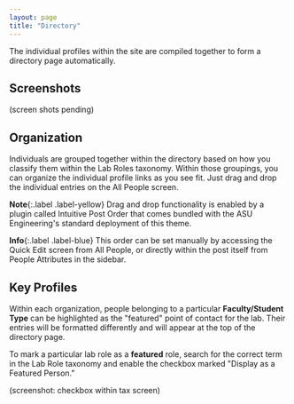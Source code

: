 ```yaml
---
layout: page
title: "Directory"
---
```


The individual profiles within the site are compiled together to form a directory page automatically.

## Screenshots ##

(screen shots pending)

## Organization ##

Individuals are grouped together within the directory based on how you classify them within the Lab Roles taxonomy. Within those groupings, you can organize the individual profile links as you see fit. Just drag and drop the individual entries on the All People screen. 

**Note**{:.label .label-yellow} Drag and drop functionality is enabled by a plugin called Intuitive Post Order that comes bundled with the ASU Engineering's standard deployment of this theme.

**Info**{:.label .label-blue} This order can be set manually by accessing the Quick Edit screen from All People, or directly within the post itself from People Attributes in the sidebar.

## Key Profiles ##

Within each organization, people belonging to a particular **Faculty/Student Type** can be highlighted as the "featured" point of contact for the lab. Their entries will be formatted differently and will appear at the top of the directory page.

To mark a particular lab role as a **featured** role, search for the correct term in the Lab Role taxonomy and enable the checkbox marked "Display as a Featured Person."

(screenshot: checkbox within tax screen)